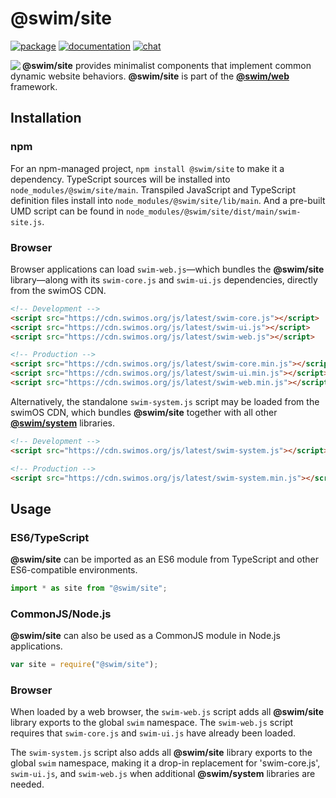 # @swim/site

[![package](https://img.shields.io/npm/v/@swim/site.svg)](https://www.npmjs.com/package/@swim/site)
[![documentation](https://img.shields.io/badge/doc-TypeDoc-blue.svg)](https://docs.swimos.org/js/latest/modules/_swim_site.html)
[![chat](https://img.shields.io/badge/chat-Gitter-green.svg)](https://gitter.im/swimos/community)

<a href="https://www.swimos.org"><img src="https://docs.swimos.org/readme/marlin-blue.svg" align="left"></a>

**@swim/site** provides minimalist components that implement common dynamic
website behaviors.  **@swim/site** is part of the
[**@swim/web**](https://github.com/swimos/swim/tree/master/swim-system-js/swim-web-js/@swim/web) framework.

## Installation

### npm

For an npm-managed project, `npm install @swim/site` to make it a dependency.
TypeScript sources will be installed into `node_modules/@swim/site/main`.
Transpiled JavaScript and TypeScript definition files install into
`node_modules/@swim/site/lib/main`.  And a pre-built UMD script can
be found in `node_modules/@swim/site/dist/main/swim-site.js`.

### Browser

Browser applications can load `swim-web.js`—which bundles the **@swim/site**
library—along with its `swim-core.js` and `swim-ui.js` dependencies, directly
from the swimOS CDN.

```html
<!-- Development -->
<script src="https://cdn.swimos.org/js/latest/swim-core.js"></script>
<script src="https://cdn.swimos.org/js/latest/swim-ui.js"></script>
<script src="https://cdn.swimos.org/js/latest/swim-web.js"></script>

<!-- Production -->
<script src="https://cdn.swimos.org/js/latest/swim-core.min.js"></script>
<script src="https://cdn.swimos.org/js/latest/swim-ui.min.js"></script>
<script src="https://cdn.swimos.org/js/latest/swim-web.min.js"></script>
```

Alternatively, the standalone `swim-system.js` script may be loaded
from the swimOS CDN, which bundles **@swim/site** together with all other
[**@swim/system**](https://github.com/swimos/swim/tree/master/swim-system-js/@swim/system)
libraries.

```html
<!-- Development -->
<script src="https://cdn.swimos.org/js/latest/swim-system.js"></script>

<!-- Production -->
<script src="https://cdn.swimos.org/js/latest/swim-system.min.js"></script>
```

## Usage

### ES6/TypeScript

**@swim/site** can be imported as an ES6 module from TypeScript and other
ES6-compatible environments.

```typescript
import * as site from "@swim/site";
```

### CommonJS/Node.js

**@swim/site** can also be used as a CommonJS module in Node.js applications.

```javascript
var site = require("@swim/site");
```

### Browser

When loaded by a web browser, the `swim-web.js` script adds all
**@swim/site** library exports to the global `swim` namespace.
The `swim-web.js` script requires that `swim-core.js` and `swim-ui.js`
have already been loaded.

The `swim-system.js` script also adds all **@swim/site** library exports
to the global `swim` namespace, making it a drop-in replacement for
'swim-core.js', `swim-ui.js`, and `swim-web.js` when additional
**@swim/system** libraries are needed.
